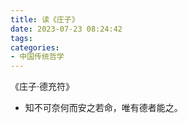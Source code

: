 ```yaml
---
title: 读《庄子》
date: 2023-07-23 08:24:42
tags:
categories:
- 中国传统哲学
---
```


《庄子·德充符》

- 知不可奈何而安之若命，唯有德者能之。
